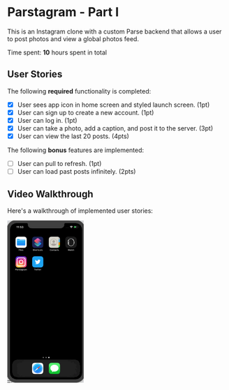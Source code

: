 # Parstagram - Part I

This is an Instagram clone with a custom Parse backend that allows a user to post photos and view a global photos feed.

Time spent: **10** hours spent in total

## User Stories
The following **required** functionality is completed:

- [X] User sees app icon in home screen and styled launch screen. (1pt)
- [X] User can sign up to create a new account. (1pt)
- [X] User can log in. (1pt)
- [X] User can take a photo, add a caption, and post it to the server. (3pt)
- [X] User can view the last 20 posts. (4pts)

The following **bonus** features are implemented:

- [ ] User can pull to refresh. (1pt)
- [ ] User can load past posts infinitely. (2pts)

## Video Walkthrough

Here's a walkthrough of implemented user stories:

<img src='codepath-parstagram.gif' title='Video Walkthrough' width='' alt='Video Walkthrough' />
